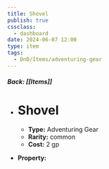 ```yaml
---
title: Shovel
publish: true
cssclass:
  - dashboard
date: 2024-06-07 12:00
type: item
tags:
  - DnD/Items/adventuring-gear
---
```


##### Back: [[Items]]

- # Shovel

    - **Type:** Adventuring Gear
    - **Rarity:** common
    - **Cost:** 2 gp
- **Property:** 




